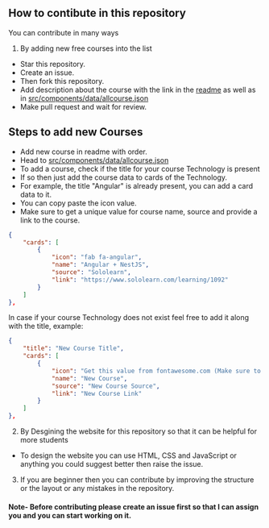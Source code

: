 ## How to contibute in this repository 

You can contribute in many ways 

1. By adding new free courses into the list 

- Star this repository.
- Create an issue.
- Then fork this repository.
- Add description about the course with the link in the [readme](https://github.com/avinash201199/Free-courses-with-Certificates/blob/main/README.md) as well as in [src/components/data/allcourse.json](https://github.com/avinash201199/Free-courses-with-Certificates/blob/main/src/components/data/allcourses.json)
- Make pull request and wait for review.


## Steps to add new Courses

- Add new course in readme with order.
- Head to [src/components/data/allcourse.json](https://github.com/avinash201199/Free-courses-with-Certificates/blob/main/src/components/data/allcourses.json)
- To add a course, check if the title for your course Technology is present
- If so then just add the course data to cards of the Technology.
- For example, the title "Angular" is already present, you can add a card data to it.
- You can copy paste the icon value.
- Make sure to get a unique value for course name, source and provide a link to the course.

```json
{
    "cards": [
        {
            "icon": "fab fa-angular",
            "name": "Angular + NestJS",
            "source": "Sololearn",
            "link": "https://www.sololearn.com/learning/1092"
        }
    ]
},
```

In case if your course Technology does not exist feel free to add it along with the title, example:
```json
{
    "title": "New Course Title",
    "cards": [
        {
            "icon": "Get this value from fontawesome.com (Make sure to add classes only)",
            "name": "New Course",
            "source": "New Course Source",
            "link": "New Course Link"
        }
    ]
},
```

2. By Desgining the website for this repository so that it can be helpful for more students

 - To design the website you can use HTML, CSS and JavaScript or anything you could suggest better then raise the issue.

3. If you are beginner then you can contribute by improving the structure or the layout or any mistakes in the repository.

#### Note- Before contributing please create an issue first so that I can assign you and you can start working on it.
